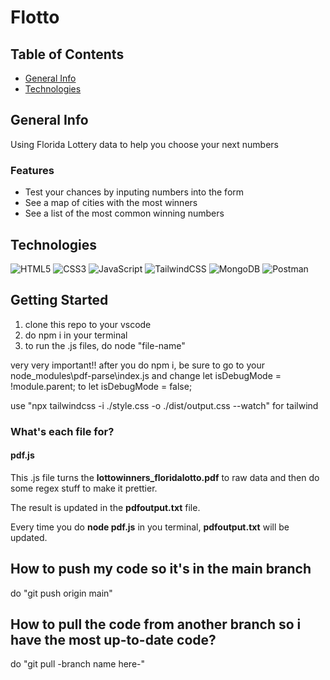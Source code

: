 # Flotto

## Table of Contents

- [General Info](#general-info)
- [Technologies](#technologies)

## General Info

Using Florida Lottery data to help you choose your next numbers

### Features

- Test your chances by inputing numbers into the form
- See a map of cities with the most winners
- See a list of the most common winning numbers

## Technologies

![HTML5](https://img.shields.io/badge/html5-%23E34F26.svg?style=for-the-badge&logo=html5&logoColor=white) ![CSS3](https://img.shields.io/badge/css3-%231572B6.svg?style=for-the-badge&logo=css3&logoColor=white) ![JavaScript](https://img.shields.io/badge/javascript-%23323330.svg?style=for-the-badge&logo=javascript&logoColor=%23F7DF1E) ![TailwindCSS](https://img.shields.io/badge/tailwindcss-%2338B2AC.svg?style=for-the-badge&logo=tailwind-css&logoColor=white) ![MongoDB](https://img.shields.io/badge/MongoDB-%234ea94b.svg?style=for-the-badge&logo=mongodb&logoColor=white) ![Postman](https://img.shields.io/badge/Postman-FF6C37?style=for-the-badge&logo=postman&logoColor=white)

## Getting Started

1. clone this repo to your vscode
2. do npm i in your terminal
3. to run the .js files, do node "file-name"

very very important!!
after you do npm i, be sure to go to your node_modules\pdf-parse\index.js
and change let isDebugMode = !module.parent; to let isDebugMode = false;

use "npx tailwindcss -i ./style.css -o ./dist/output.css --watch" for tailwind

### What's each file for?

#### pdf.js

This .js file turns the **lottowinners_floridalotto.pdf** to raw data and then do some regex stuff to make it prettier.

The result is updated in the **pdfoutput.txt** file.

Every time you do **node pdf.js** in you terminal, **pdfoutput.txt** will be updated.

## How to push my code so it's in the main branch

do "git push origin main"

## How to pull the code from another branch so i have the most up-to-date code?

do "git pull -branch name here-"

